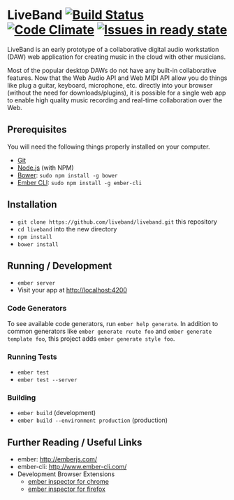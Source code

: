# LiveBand [![Build Status](https://secure.travis-ci.org/liveband/liveband.svg?branch=master)](http://travis-ci.org/liveband/liveband) [![Code Climate](https://codeclimate.com/github/liveband/liveband/badges/gpa.svg)](https://codeclimate.com/github/liveband/liveband) [![Issues in ready state](https://badge.waffle.io/liveband/liveband.png?label=ready&title=Ready)](https://waffle.io/liveband/liveband)

LiveBand is an early prototype of a collaborative digital audio workstation (DAW) web application for creating music in the cloud with other musicians.

Most of the popular desktop DAWs do not have any built-in collaborative features. Now that the Web Audio API and Web MIDI API allow you do things like plug a guitar, keyboard, microphone, etc. directly into your browser (without the need for downloads/plugins), it is possible for a single web app to enable high quality music recording and real-time collaboration over the Web.

## Prerequisites

You will need the following things properly installed on your computer.

* [Git](http://git-scm.com/)
* [Node.js](http://nodejs.org/) (with NPM)
* [Bower](http://bower.io/): `sudo npm install -g bower`
* [Ember CLI](http://ember-cli.com): `sudo npm install -g ember-cli`

## Installation

* `git clone https://github.com/liveband/liveband.git` this repository
* `cd liveband` into the new directory
* `npm install`
* `bower install`

## Running / Development

* `ember server`
* Visit your app at [http://localhost:4200](http://localhost:4200)

### Code Generators

To see available code generators, run `ember help generate`. In addition to common generators like `ember generate route foo` and `ember generate template foo`, this project adds `ember generate style foo`.

### Running Tests

* `ember test`
* `ember test --server`

### Building

* `ember build` (development)
* `ember build --environment production` (production)

## Further Reading / Useful Links

* ember: http://emberjs.com/
* ember-cli: http://www.ember-cli.com/
* Development Browser Extensions
  * [ember inspector for chrome](https://chrome.google.com/webstore/detail/ember-inspector/bmdblncegkenkacieihfhpjfppoconhi)
  * [ember inspector for firefox](https://addons.mozilla.org/en-US/firefox/addon/ember-inspector/)

